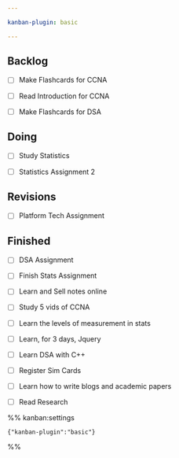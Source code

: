 ```yaml
---

kanban-plugin: basic

---
```


## Backlog

- [ ] Make Flashcards for CCNA
- [ ] Read Introduction for CCNA
- [ ] Make Flashcards for DSA


## Doing

- [ ] Study Statistics
- [ ] Statistics Assignment 2


## Revisions

- [ ] Platform Tech Assignment


## Finished

- [ ] DSA Assignment
- [ ] Finish Stats Assignment
- [ ] Learn and Sell notes online
- [ ] Study 5 vids of CCNA
- [ ] Learn the levels of measurement in stats
- [ ] Learn, for 3 days, Jquery
- [ ] Learn DSA with C++
- [ ] Register Sim Cards
- [ ] Learn how to write blogs and academic papers
- [ ] Read Research




%% kanban:settings
```
{"kanban-plugin":"basic"}
```
%%
